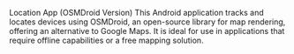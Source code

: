 Location App (OSMDroid Version)
This Android application tracks and locates devices using OSMDroid, an open-source library for map rendering, 
offering an alternative to Google Maps. It is ideal for use in applications that require offline capabilities or a free mapping solution.
